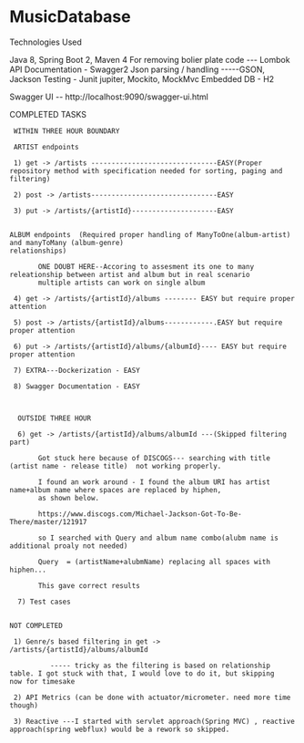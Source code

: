 # MusicDatabase

Technologies Used

Java 8, Spring Boot 2, Maven 4
For removing bolier plate code --- Lombok
API Documentation - Swagger2
Json parsing / handling -----GSON, Jackson
Testing - Junit jupiter, Mockito, MockMvc
Embedded DB - H2

Swagger UI -- http://localhost:9090/swagger-ui.html


COMPLETED TASKS

     WITHIN THREE HOUR BOUNDARY
     
     ARTIST endpoints
     
     1) get -> /artists -------------------------------EASY(Proper repository method with specification needed for sorting, paging and                                                              filtering)
     
     2) post -> /artists-------------------------------EASY
     
     3) put -> /artists/{artistId}---------------------EASY
     
    
    ALBUM endpoints  (Required proper handling of ManyToOne(album-artist) and manyToMany (album-genre)                                                         relationships)
    
           ONE DOUBT HERE--Accoring to assesment its one to many releationship between artist and album but in real scenario
           multiple artists can work on single album
     
     4) get -> /artists/{artistId}/albums -------- EASY but require proper attention
      
     5) post -> /artists/{artistId}/albums------------.EASY but require proper attention
     
     6) put -> /artists/{artistId}/albums/{albumId}---- EASY but require proper attention
    
     7) EXTRA---Dockerization - EASY
     
     8) Swagger Documentation - EASY 
    
     
      
      OUTSIDE THREE HOUR
      
      6) get -> /artists/{artistId}/albums/albumId ---(Skipped filtering part)
      
           Got stuck here because of DISCOGS--- searching with title (artist name - release title)  not working properly.
           
           I found an work around - I found the album URI has artist name+album name where spaces are replaced by hiphen,
           as shown below.
           
           https://www.discogs.com/Michael-Jackson-Got-To-Be-There/master/121917
           
           so I searched with Query and album name combo(alubm name is additional proaly not needed)
           
           Query  = (artistName+alubmName) replacing all spaces with hiphen...
           
           This gave correct results
           
      7) Test cases 
        
      
    NOT COMPLETED
    
     1) Genre/s based filtering in get -> /artists/{artistId}/albums/albumId
     
              ----- tricky as the filtering is based on relationship table. I got stuck with that, I would love to do it, but skipping                       now for timesake 
              
     2) API Metrics (can be done with actuator/micrometer. need more time though)
     
     3) Reactive ---I started with servlet approach(Spring MVC) , reactive approach(spring webflux) would be a rework so skipped.
     
     

     
     
